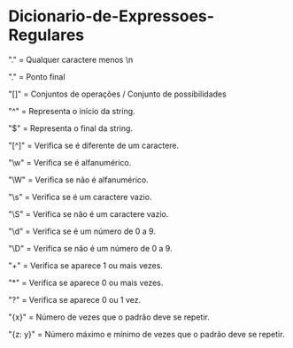 # Dicionario-de-Expressoes-Regulares

"." = Qualquer caractere menos \n

"\." = Ponto final

"[]" = Conjuntos de operações / Conjunto de possibilidades

"^" = Representa o início da string.

"$" = Representa o final da string.

"[^]" = Verifica se é diferente de um caractere.

"\w" = Verifica se é alfanumérico.

"\W" = Verifica se não é alfanumérico.

"\s" = Verifica se é um caractere vazio.

"\S" = Verifica se não é um caractere vazio.

"\d" = Verifica se é um número de 0 a 9.

"\D" = Verifica se não é um número de 0 a 9.

"+" = Verifica se aparece 1 ou mais vezes.

"*" = Verifica se aparece 0 ou mais vezes.

"?" = Verifica se aparece 0 ou 1 vez.

"{x}" = Número de vezes que o padrão deve se repetir.

"{z: y}" = Número máximo e mínimo de vezes que o padrão deve se repetir.